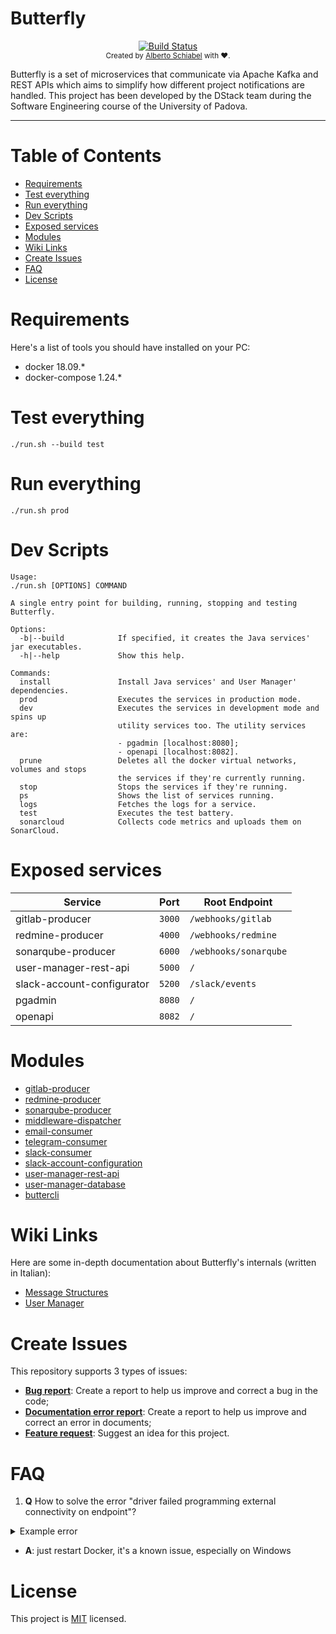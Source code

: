 # Butterfly

<div align="center">
  <!-- Build Status -->
  <a href="https://travis-ci.org/dstack-group/Butterfly">
    <img src="https://travis-ci.org/dstack-group/Butterfly.svg?branch=master" alt="Build Status" />
  </a>
</div>

<div align="center">
  <sub>Created by <a href="https://github.com/jkomyno">Alberto Schiabel</a> with ❤️.</sub>
</div>

Butterfly is a set of microservices that communicate via Apache Kafka and REST APIs which aims to simplify
how different project notifications are handled.
This project has been developed by the DStack team during the Software Engineering course of the University of Padova.

-------------------------------------------------------------------------------------------

# Table of Contents

- [Requirements](#requirements)
- [Test everything](#test-everything)
- [Run everything](#run-everything)
- [Dev Scripts](#dev-scripts)
- [Exposed services](#exposed-services)
- [Modules](#modules)
- [Wiki Links](#wiki-links)
- [Create Issues](#create-issues)
- [FAQ](#faq)
- [License](#license)

# Requirements

Here's a list of tools you should have installed on your PC:

- docker 18.09.*
- docker-compose 1.24.*

# Test everything

`./run.sh --build test`

# Run everything

`./run.sh prod`

# Dev Scripts

```text
Usage:
./run.sh [OPTIONS] COMMAND

A single entry point for building, running, stopping and testing Butterfly.

Options:
  -b|--build            If specified, it creates the Java services' jar executables.
  -h|--help             Show this help.

Commands:
  install               Install Java services' and User Manager' dependencies.
  prod                  Executes the services in production mode.
  dev                   Executes the services in development mode and spins up
                        utility services too. The utility services are:
                        - pgadmin [localhost:8080];
                        - openapi [localhost:8082].
  prune                 Deletes all the docker virtual networks, volumes and stops
                        the services if they're currently running.
  stop                  Stops the services if they're running.
  ps                    Shows the list of services running.
  logs                  Fetches the logs for a service.
  test                  Executes the test battery.
  sonarcloud            Collects code metrics and uploads them on SonarCloud.
```

# Exposed services

| Service                    | Port   | Root Endpoint         |
| -------------------------- | ------ | --------------------- |
| gitlab-producer            | `3000` | `/webhooks/gitlab`    |
| redmine-producer           | `4000` | `/webhooks/redmine`   |
| sonarqube-producer         | `6000` | `/webhooks/sonarqube` |
| user-manager-rest-api      | `5000` | `/`                   |
| slack-account-configurator | `5200` | `/slack/events`       |
| pgadmin                    | `8080` | `/`                   |
| openapi                    | `8082` | `/`                   |

# Modules

- [gitlab-producer](./butterfly/gitlab-producer)
- [redmine-producer](./butterfly/redmine-producer)
- [sonarqube-producer](./butterfly/sonarqube-producer)
- [middleware-dispatcher](./butterfly/middleware-dispatcher)
- [email-consumer](./butterfly/email-consumer)
- [telegram-consumer](./butterfly/telegram-consumer)
- [slack-consumer](./butterfly/slack-consumer)
- [slack-account-configuration](./user-manager/slack-account-configuration)
- [user-manager-rest-api](./user-manager/user-manager-rest-api)
- [user-manager-database](./user-manager/user-manager-database)
- [buttercli](./user-manager/buttercli)

# Wiki Links

Here are some in-depth documentation about Butterfly's internals (written in Italian):

- [Message Structures](https://github.com/dstack-group/Butterfly/wiki/Struttura-Messaggi-Interni)
- [User Manager](https://github.com/dstack-group/Butterfly/wiki/Backend-Gestore-Personale)

# Create Issues

This repository supports 3 types of issues:

- [**Bug report**](https://github.com/dstack-group/Butterfly/issues/new?assignees=&labels=&template=bug_report.md&title=): Create a report to help us improve and correct a bug in the code;
- [**Documentation error report**](https://github.com/dstack-group/Butterfly/issues/new?assignees=&labels=&template=documentation-error-report.md&title=): Create a report to help us improve and correct an error in documents;
- [**Feature request**](https://github.com/dstack-group/Butterfly/issues/new?assignees=&labels=&template=feature_request.md&title=): Suggest an idea for this project.

# FAQ

1) **Q** How to solve the error "driver failed programming external connectivity on endpoint"?

<details>
  <summary>Example error</summary>
<code>
ERROR: for zookeeper  Cannot start service zookeeper: driver failed programming external connectivity on endpoint zookeeper (c6225dbb06a1d8b2109f5156bd145e2e61d49278e1a3216d44a515f60f1a7b70): Error starting userland proxy: mkdir /port/tcp:0.0.0.0:2181:tcp:172.31.0.2:2181: input/output error

ERROR: for zookeeper  Cannot start service zookeeper: driver failed programming external connectivity on endpoint zookeeper (c6225dbb06a1d8b2109f5156bd145e2e61d49278e1a3216d44a515f60f1a7b70): Error starting userland proxy: mkdir /port/tcp:0.0.0.0:2181:tcp:172.31.0.2:2181: input/output error
ERROR: Encountered errors while bringing up the project.
</code>
</details>

  - **A**: just restart Docker, it's a known issue, especially on Windows

# License

This project is [MIT](License.txt) licensed.
